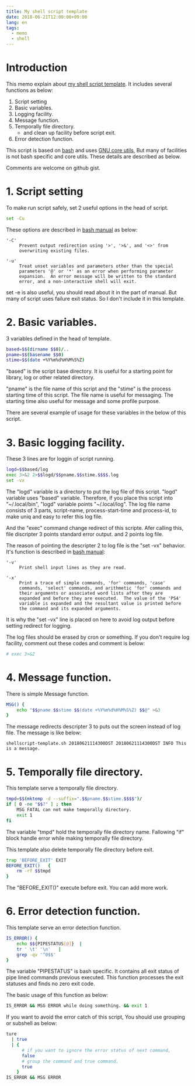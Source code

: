 ```yaml
---
title: My shell script template
date: 2018-06-21T12:00:00+09:00
lang: en
tags:
  - memo
  - shell
---
```


# Introduction

This memo explain about [my shell script template](https://gist.github.com/kaznak/56d450339dc9c154b96c04d9161676f6).
It includes several functions as below:

1. Script setting
2. Basic variables.
3. Logging facility.
4. Message function.
5. Temporally file directory.
   - and clean up facility before script exit.
6. Error detection function.

This script is based on [bash](https://www.gnu.org/software/bash/)
and uses [GNU core utils](https://www.gnu.org/software/coreutils/coreutils.html),
But many of facilities is not bash specific and core utils.
These details are described as below.

Comments are welcome on github gist.

# 1. Script setting

To make run script safely,
set 2 useful options in the head of script.

```bash
set -Cu
```

These options are described in [bash manual](https://www.gnu.org/software/bash/manual/bash.txt) as below:

```shell-session
'-C'
     Prevent output redirection using '>', '>&', and '<>' from
     overwriting existing files.
```

```shell-session
'-u'
     Treat unset variables and parameters other than the special
     parameters '@' or '*' as an error when performing parameter
     expansion.  An error message will be written to the standard
     error, and a non-interactive shell will exit.
```

set -e is also useful, you should read about it in the part of manual.
But many of script uses failure exit status.
So I don't include it in this template.

# 2. Basic variables.

3 variables defined in the head of template.

```bash
based=$$(dirname $$0)/..
pname=$$(basename $$0)
stime=$$(date +%Y%m%d%H%M%S%Z)
```

"based" is the script base directory.
It is useful for a starting point for library, log or other related directory.

"pname" is the file name of this script and the "stime" is the process starting time of this script.
The file name is useful for messaging.
The starting time also useful for message and some profile purpose.

There are several example of usage for these variables in the below of this script.

# 3. Basic logging facility.

These 3 lines are for loggin of script running.

```bash
logd=$$based/log
exec 3>&2 2>$$logd/$$pname.$$stime.$$$$.log
set -vx
```

The "logd" variable is a directory to put the log file of this script.
"logd" variable uses "based" variable.
Therefore, if you place this script into "~/.local/bin",
"logd" variable points "~/.local/log".
The log file name consists of 3 parts, script-name,
process-start-time and process-id,
to make uniq and easy to refer this log file.

And the "exec" command change redirect of this scripte.
Afer calling this, file discripter 3 points standard error output.
and 2 points log file.

The reason of pointing the descripter 2 to log file
is the "set -vx" behavior.
It's function is described in [bash manual](https://www.gnu.org/software/bash/manual/bash.txt):

```shell-session
'-v'
     Print shell input lines as they are read.
```

```shell-session
'-x'
     Print a trace of simple commands, 'for' commands, 'case'
     commands, 'select' commands, and arithmetic 'for' commands and
     their arguments or associated word lists after they are
     expanded and before they are executed.  The value of the 'PS4'
     variable is expanded and the resultant value is printed before
     the command and its expanded arguments.
```

It is why the "set -vx" line is placed on here
to avoid log output before setting redirect for logging.

The log files should be erased by cron or something.
If you don't require log facility,
comment out these codes and comment is below:

```bash
# exec 3>&2
```

# 4. Message function.

There is simple Message function.

```bash
MSG() {
    echo "$$pname $$stime $$(date +%Y%m%d%H%M%S%Z) $$@"	>&3
}
```

The message redirects descripter 3 to puts out the screen
instead of log file.
The message is like below:

```shell-session
shellscript-template.sh 20180621114300DST 20180621114300DST INFO This is a message.
```

# 5. Temporally file directory.

This template serve a temporally file directory.

```bash
tmpd=$$(mktemp -d --suffix=".$$pname.$$stime.$$$$")/
if [ 0 -ne "$$?" ] ; then
    MSG FATAL can not make temporally directory.
    exit 1
fi
```

The variable "tmpd" hold the temporally file directory name.
Fallowing "if" block handle error while making temporally file directory.

This template also delete temporally file directory before exit.

```bash
trap 'BEFORE_EXIT' EXIT
BEFORE_EXIT()	{
    rm -rf $$tmpd
}
```

The "BEFORE_EXIT()" execute before exit. You can add more work.

# 6. Error detection function.

This template serve an error detection function.

```bash
IS_ERROR() {
    echo $${PIPESTATUS[@]}	|
	tr ' \t' '\n'	|
	grep -qv '^0$$'
}
```

The variable "PIPESTATUS" is bash specific.
It contains all exit status of pipe lined commands previous executed.
This function processes the exit statuses and finds no zero exit code.

The basic usage of this function as below:

```bash
IS_ERROR && MSG ERROR while doing something. && exit 1
```

If you want to avoid the error catch of this script,
You should use grouping or subshell as below:

```bash
ture
  | true
  | {
      # if you want to ignore the error status of next command,
	  false
	  # group the command and true command.
	  true
	}
IS_ERROR && MSG ERROR
```

